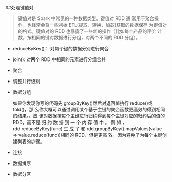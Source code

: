 ##处理键值对

>键值对是 Spark 中常见的一种数据类型。键值对 RDD 通
常用于聚合操作，也经常会将一些初始 ETL(提取，转换，加载)获取的数据保存
为键值对的格式。键值对的 RDD 也暴露了一些新的操作（比如每个产品的评价
计数，按相同的键对数据进行分组，对两个不同的 RDD 分组）。

- reduceByKey()： 对每个键的数据分别进行聚合
- join(): 对两个 RDD 中相同的元素进行分组合并

- 聚合
- 调整并行级别
- 数据分组

    如果你发现你写的代码先 groupByKey()然后对返回值执行 reduce()或 fold()，那
    么你大概可以通过调用某个基于主键的聚合函数更高效的得到相同的结果。。应
    该对数据按每个主键进行归约得到每个主键对应的归约后的值的 RDD，而不是
    归 约 数 据 到 一 个 内 存 值 中 。 例 如 ， rdd.reduceByKey(func) 生 成 了 和
    rdd.groupByKey().mapValues(value => value.reduce(func))相同的 RDD，但是更高
    效。因为避免了为每个主键创建列表的步骤。
- 连接
- 数据排序
- 数据分区 


